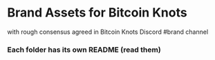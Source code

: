 # Brand Assets for Bitcoin Knots
with rough consensus agreed in Bitcoin Knots Discord #brand channel

### Each folder has its own README (read them)

